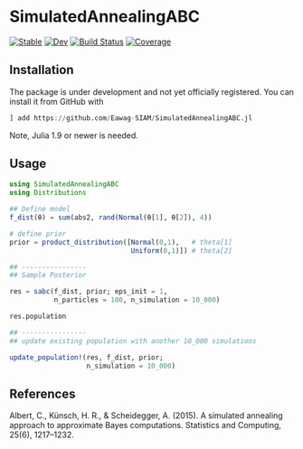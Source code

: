 # SimulatedAnnealingABC

[![Stable](https://img.shields.io/badge/docs-stable-blue.svg)](https://scheidan.github.io/SimulatedAnnealingABC.jl/stable/)
[![Dev](https://img.shields.io/badge/docs-dev-blue.svg)](https://scheidan.github.io/SimulatedAnnealingABC.jl/dev/)
[![Build Status](https://github.com/Eawag-SIAM/SimulatedAnnealingABC.jl/actions/workflows/CI.yml/badge.svg?branch=main)](https://github.com/Eawag-SIAM/SimulatedAnnealingABC.jl/actions/workflows/CI.yml?query=branch%3Amain)
[![Coverage](https://codecov.io/gh/Eawag-SIAM/SimulatedAnnealingABC.jl/branch/main/graph/badge.svg)](https://codecov.io/gh/Eawag-SIAM/SimulatedAnnealingABC.jl)


## Installation
The package is under development and not yet officially registered. You can install it from GitHub with
```Julia
] add https://github.com/Eawag-SIAM/SimulatedAnnealingABC.jl
```
Note, Julia 1.9 or newer is needed.

## Usage

```Julia
using SimulatedAnnealingABC
using Distributions

## Define model
f_dist(θ) = sum(abs2, rand(Normal(θ[1], θ[2]), 4))

# define prior
prior = product_distribution([Normal(0,1),   # theta[1]
                              Uniform(0,1)]) # theta[2]

## ----------------
## Sample Posterior

res = sabc(f_dist, prior; eps_init = 1,
           n_particles = 100, n_simulation = 10_000)

res.population

## ----------------
## update existing population with another 10_000 simulations

update_population!(res, f_dist, prior;
                   n_simulation = 10_000)

```

## References

Albert, C., Künsch, H. R., & Scheidegger, A. (2015). A simulated annealing approach to approximate Bayes computations. Statistics and Computing, 25(6), 1217–1232.
